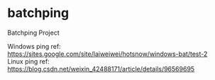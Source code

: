 # batchping
Batchping Project






Windows ping ref: https://sites.google.com/site/laiweiwei/hotsnow/windows-bat/test-2  
Linux ping ref: https://blog.csdn.net/weixin_42488171/article/details/96569695  
